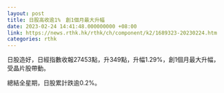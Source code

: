 ```yaml
---
layout: post
title: 日股高收逾1%　創1個月最大升幅
date: 2023-02-24 14:41:48.000000000 +08:00
link: https://news.rthk.hk/rthk/ch/component/k2/1689323-20230224.htm
categories: rthk
---
```


日股造好，日經指數收報27453點，升349點，升幅1.29%，創1個月最大升幅，受晶片股帶動。

總結全星期，日股累計跌逾0.2%。
